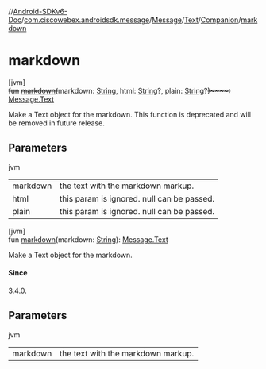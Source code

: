 //[Android-SDKv6-Doc](../../../../../index.md)/[com.ciscowebex.androidsdk.message](../../../index.md)/[Message](../../index.md)/[Text](../index.md)/[Companion](index.md)/[markdown](markdown.md)

# markdown

[jvm]\
~~fun~~ [~~markdown~~](markdown.md)~~(~~markdown: [String](https://kotlinlang.org/api/latest/jvm/stdlib/kotlin/-string/index.html), html: [String](https://kotlinlang.org/api/latest/jvm/stdlib/kotlin/-string/index.html)?, plain: [String](https://kotlinlang.org/api/latest/jvm/stdlib/kotlin/-string/index.html)?~~)~~~~:~~ [Message.Text](../index.md)

Make a Text object for the markdown. This function is deprecated and will be removed in future release.

## Parameters

jvm

| | |
|---|---|
| markdown | the text with the markdown markup. |
| html | this param is ignored. null can be passed. |
| plain | this param is ignored. null can be passed. |

[jvm]\
fun [markdown](markdown.md)(markdown: [String](https://kotlinlang.org/api/latest/jvm/stdlib/kotlin/-string/index.html)): [Message.Text](../index.md)

Make a Text object for the markdown.

#### Since

3.4.0.

## Parameters

jvm

| | |
|---|---|
| markdown | the text with the markdown markup. |
